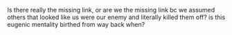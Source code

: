 Is there really the missing link, or are we the missing link bc we assumed others that looked like us were our enemy and literally killed them off?
is this eugenic mentality birthed from way back when?
